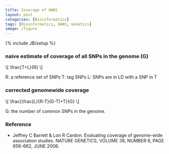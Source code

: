 ```yaml
---
title: Coverage of GWAS
layout: post
categories: [Bioinformatics]
tags: [Bioinformatics, GWAS, Genetics]
image: /figure
---
```

{% include JB/setup %}

### naive estimate of coverage of all SNPs in the genome (G)

\\[ \frac{T+L}{R} \\]

R: a reference set of SNPs
T: tag SNPs
L: SNPs are in LD with a SNP in T

### corrected genomewide coverage

\\[ \frac{\frac{L}{R-T}(G-T)+T}{G} \\]

G: the number of common SNPs in the genome.

### Reference

* Jeffrey C Barrett & Lon R Cardon. Evaluating coverage of genome-wide association studies. NATURE GENETICS, VOLUME 38, NUMBER 6, PAGE 656-662, JUNE 2006.

